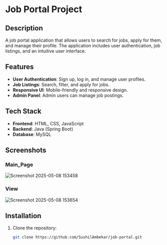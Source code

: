# Job Portal Project

## Description
A job portal application that allows users to search for jobs, apply for them, and manage their profile. The application includes user authentication, job listings, and an intuitive user interface.

## Features
- **User Authentication**: Sign up, log in, and manage user profiles.
- **Job Listings**: Search, filter, and apply for jobs.
- **Responsive UI**: Mobile-friendly and responsive design.
- **Admin Panel**: Admin users can manage job postings.

## Tech Stack
- **Frontend**: HTML, CSS, JavaScript 
- **Backend**: Java (Spring Boot)
- **Database**: MySQL

## Screenshots

### Main_Page
![Screenshot 2025-05-08 153458](https://github.com/user-attachments/assets/bdfc2ea3-c2d0-4963-b538-cbf68e0e2917)


### View
![Screenshot 2025-05-08 153654](https://github.com/user-attachments/assets/9fc1b94b-2a03-4667-905e-6a58fa686bcb)


## Installation

1. Clone the repository:
   ```bash
   git clone https://github.com/SushilAmbekar/job-portal.git
